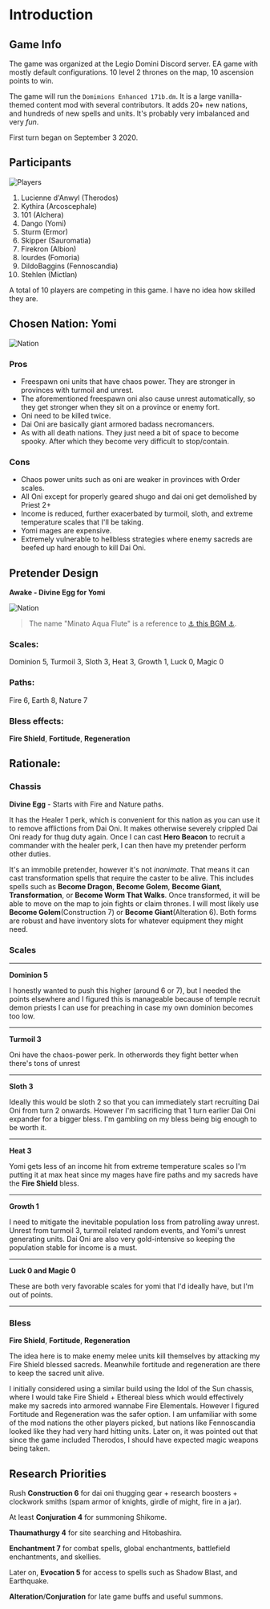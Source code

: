 # Introduction

## Game Info
The game was organized at the Legio Domini Discord server.
EA game with mostly default configurations.
10 level 2 thrones on the map, 10 ascension points to win.

The game will run the ```Domimions Enhanced 171b.dm```.
It is a large vanilla-themed content mod with several contributors. It adds 20+ new nations, and hundreds of new spells and units.
It's probably very imbalanced and very _fun_.

First turn began on September 3 2020.

## Participants

![Players](../../images/tenders.png "Players")

1. Lucienne d'Anwyl (Therodos)
2. Kythira (Arcoscephale)
3. 101 (Alchera)
4. Dango (Yomi)
5. Sturm (Ermor)
6. Skipper (Sauromatia)
7. Firekron (Albion)
8. lourdes (Fomoria)
9. DildoBaggins (Fennoscandia)
10. Stehlen (Mictlan)

A total of 10 players are competing in this game. I have no idea how skilled they are.


## Chosen Nation: Yomi

![Nation](../../images/nation.png "Yomi")

### Pros
- Freespawn oni units that have chaos power. They are stronger in provinces with turmoil and unrest.
- The aforementioned freespawn oni also cause unrest automatically, so they get stronger when they sit on a province or enemy fort.
- Oni need to be killed twice.
- Dai Oni are basically giant armored badass necromancers.
- As with all death nations. They just need a bit of space to become spooky. After which they become very difficult to stop/contain.

### Cons
- Chaos power units such as oni are weaker in provinces with Order scales.
- All Oni except for properly geared shugo and dai oni get demolished by Priest 2+
- Income is reduced, further exacerbated by turmoil, sloth, and extreme temperature scales that I'll be taking.
- Yomi mages are expensive.
- Extremely vulnerable to hellbless strategies where enemy sacreds are beefed up hard enough to kill Dai Oni.


## Pretender Design

**Awake - Divine Egg for Yomi**

![Nation](../../images/pretender.png "Yomi")

> The name "Minato Aqua Flute" is a reference to [⚓️ this BGM ⚓️](https://www.youtube.com/watch?v=bNBEgmsEXII).

### Scales:
Dominion 5, Turmoil 3, Sloth 3, Heat 3,  Growth 1, Luck 0, Magic 0

### Paths:
Fire 6, Earth 8, Nature 7

### Bless effects:
**Fire Shield**, **Fortitude**, **Regeneration**


## Rationale:

### Chassis
**Divine Egg** - Starts with Fire and Nature paths.

It has the Healer 1 perk, which is convenient for this nation as you can use it to remove afflictions from Dai Oni. It makes otherwise severely crippled Dai Oni ready for thug duty again.
Once I can cast **Hero Beacon** to recruit a commander with the healer perk, I can then have my pretender perform other duties.

It's an immobile pretender, however it's not _inanimate_. That means it can cast transformation spells that require the caster to be alive. This includes spells such as **Become Dragon**, **Become Golem**, **Become Giant**, **Transformation**, or **Become Worm That Walks**. Once transformed, it will be able to move on the map to join fights or claim thrones. I will most likely use **Become Golem**(Construction 7) or **Become Giant**(Alteration 6). Both forms are robust and have inventory slots for whatever equipment they might need.

### Scales

___
**Dominion 5**

I honestly wanted to push this higher (around 6 or 7), but I needed the points elsewhere and I figured this is manageable because of temple recruit demon priests I can use for preaching in case my own dominion becomes too low.

___
**Turmoil 3**

Oni have the chaos-power perk. In otherwords they fight better when there's tons of unrest

___
**Sloth 3**

Ideally this would be sloth 2 so that you can immediately start recruiting Dai Oni from turn 2 onwards.
However I'm sacrificing that 1 turn earlier Dai Oni expander for a bigger bless. I'm gambling on my bless being big enough to be worth it.

___
**Heat 3**

Yomi gets less of an income hit from extreme temperature scales so I'm putting it at max heat since my mages have fire paths and my sacreds have the __Fire Shield__ bless.

___
**Growth 1**

I need to mitigate the inevitable population loss from patrolling away unrest.
Unrest from turmoil 3, turmoil related random events, and Yomi's unrest generating units. Dai Oni are also very gold-intensive so keeping the population stable for income is a must.

___
**Luck 0 and Magic 0**

These are both very favorable scales for yomi that I'd ideally have, but I'm out of points.

___
### Bless

**Fire Shield**, **Fortitude**, **Regeneration**

The idea here is to make enemy melee units kill themselves by attacking my Fire Shield blessed sacreds. Meanwhile fortitude and regeneration are there to keep the sacred unit alive.

I initially considered using a similar build using the Idol of the Sun chassis, where I would take Fire Shield + Ethereal bless which would effectively make my sacreds into armored wannabe Fire Elementals. However I figured Fortitude and Regeneration was the safer option. I am unfamiliar with some of the mod nations the other players picked, but nations like Fennoscandia looked like they had very hard hitting units. Later on, it was pointed out that since the game included Therodos, I should have expected magic weapons being taken.


## Research Priorities

Rush **Construction 6** for dai oni thugging gear + research boosters + clockwork smiths (spam armor of knights, girdle of might, fire in a jar).

At least **Conjuration 4** for summoning Shikome.

**Thaumathurgy 4** for site searching and Hitobashira.

**Enchantment 7** for combat spells, global enchantments, battlefield enchantments, and skellies.

Later on, **Evocation 5** for access to spells such as Shadow Blast, and Earthquake.

**Alteration**/**Conjuration** for late game buffs and useful summons.

